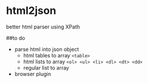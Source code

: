 html2json
=========

better html parser using XPath

##to do
- parse html into json object
  - html tables to array ```<table>```
  - html lists to array ```<ol> <ul> <li> <dl> <dt> <dd>```
  - regular list to array
- browser plugin

